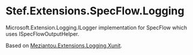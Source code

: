 # Stef.Extensions.SpecFlow.Logging
Microsoft.Extension.Logging.ILogger implementation for SpecFlow which uses ISpecFlowOutputHelper.

Based on [Meziantou.Extensions.Logging.Xunit](https://github.com/meziantou/Meziantou.Framework/tree/main/src/Meziantou.Extensions.Logging.Xunit).
